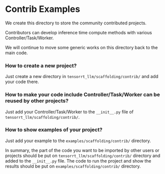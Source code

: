 # Contrib Examples

We create this directory to store the community contributed projects.

Contributors can develop inference time compute methods with various Controller/Task/Worker.

We will continue to move some generic works on this directory back to the main code.

### How to create a new project?

Just create a new directory in `tensorrt_llm/scaffolding/contrib/` and add your code there.

### How to make your code include Controller/Task/Worker can be reused by other projects?

Just add your Controller/Task/Worker to the `__init__.py` file of `tensorrt_llm/scaffolding/contrib/`.

### How to show examples of your project?

Just add your example to the `examples/scaffolding/contrib/` directory.

In summary, the part of the code you want to be imported by other users or projects should be put on `tensorrt_llm/scaffolding/contrib/` directory and added to the `__init__.py` file. The code to run the project and show the results should be put on `examples/scaffolding/contrib/` directory.
